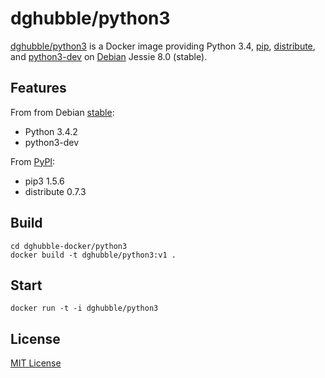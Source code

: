 # dghubble/python3

[dghubble/python3](https://registry.hub.docker.com/u/dghubble/python3/) is a Docker image providing Python 3.4, [pip](https://packages.debian.org/wheezy/python3-pip), [distribute](https://pypi.python.org/pypi/distribute/0.7.3), and [python3-dev](https://packages.debian.org/wheezy/python3-dev) on [Debian](https://www.debian.org/releases/) Jessie 8.0 (stable).

## Features

From from Debian [stable](https://packages.debian.org/stable/):

  * Python 3.4.2
  * python3-dev

From [PyPI](https://pypi.python.org/pypi):

  * pip3 1.5.6
  * distribute 0.7.3

## Build

    cd dghubble-docker/python3
    docker build -t dghubble/python3:v1 .

## Start

    docker run -t -i dghubble/python3

## License

[MIT License](LICENSE)

